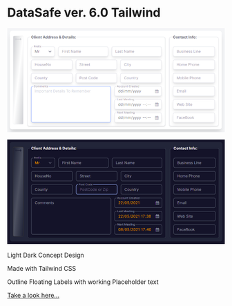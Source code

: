 # DataSafe ver. 6.0 Tailwind

![](image/README/1621701479491.png)

![](image/README/1621701617013.png)

Light Dark Concept Design

Made with Tailwind CSS

Outline Floating Labels with working Placeholder text

[Take a look here...](https://avertry.github.io/DS6/dist/)
